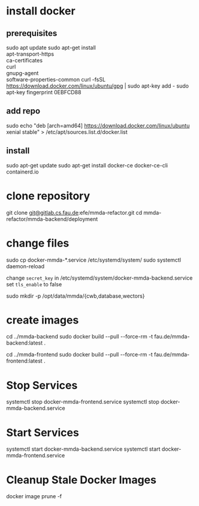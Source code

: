 # install docker

## prerequisites
sudo apt update
sudo apt-get install \
    apt-transport-https \
    ca-certificates \
    curl \
    gnupg-agent \
    software-properties-common
curl -fsSL https://download.docker.com/linux/ubuntu/gpg | sudo apt-key add -
sudo apt-key fingerprint 0EBFCD88

## add repo
sudo echo "deb [arch=amd64] https://download.docker.com/linux/ubuntu xenial stable" > /etc/apt/sources.list.d/docker.list

## install
sudo apt-get update
sudo apt-get install docker-ce docker-ce-cli containerd.io

# clone repository
git clone git@gitlab.cs.fau.de:efe/mmda-refactor.git
cd mmda-refactor/mmda-backend/deployment

# change files
sudo cp docker-mmda-*.service /etc/systemd/system/
sudo systemctl daemon-reload

change `secret_key` in /etc/systemd/system/docker-mmda-backend.service
set `tls_enable` to false

sudo mkdir -p /opt/data/mmda/{cwb,database,wectors}


# create images
cd ../mmda-backend
sudo docker build --pull --force-rm -t fau.de/mmda-backend:latest .

cd ../mmda-frontend
sudo docker build --pull --force-rm -t fau.de/mmda-frontend:latest .

# Stop Services
systemctl stop docker-mmda-frontend.service
systemctl stop docker-mmda-backend.service

# Start Services
systemctl start docker-mmda-backend.service
systemctl start docker-mmda-frontend.service

# Cleanup Stale Docker Images
docker image prune -f
